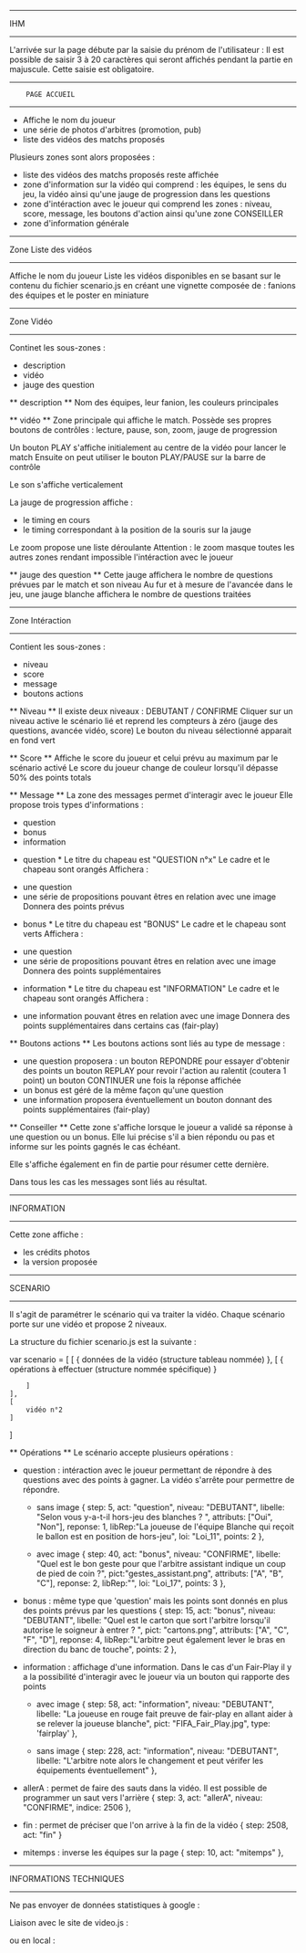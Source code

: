 ********************************
IHM
********************************

L'arrivée sur la page débute par la saisie du prénom de l'utilisateur :
Il est possible de saisir 3 à 20 caractères qui seront affichés pendant la partie en majuscule.
Cette saisie est obligatoire.

**************************************
        PAGE ACCUEIL
**************************************
- Affiche le nom du joueur
- une série de photos d'arbitres (promotion, pub)
- liste des vidéos des matchs proposés

Plusieurs zones sont alors proposées : 
- liste des vidéos des matchs proposés reste affichée
- zone d'information sur la vidéo qui comprend : les équipes, le sens du jeu, la vidéo ainsi qu'une jauge de progression dans les questions
- zone d'intéraction avec le joueur qui comprend les zones : niveau, score, message, les boutons d'action ainsi qu'une zone CONSEILLER
- zone d'information générale

********************************
Zone Liste des vidéos
********************************
Affiche le nom du joueur
Liste les vidéos disponibles en se basant sur le contenu du fichier scenario.js 
en créant une vignette composée de : fanions des équipes et le poster en miniature

********************************
Zone Vidéo
********************************
Continet les sous-zones :
- description
- vidéo
- jauge des question

** description **
Nom des équipes, leur fanion, les couleurs principales

** vidéo  **
Zone principale qui affiche le match.
Possède ses propres boutons de contrôles : lecture, pause, son, zoom, jauge de progression

Un bouton PLAY s'affiche initialement au centre de la vidéo pour lancer le match
Ensuite on peut utiliser le bouton PLAY/PAUSE sur la barre de contrôle

Le son s'affiche verticalement

La jauge de progression affiche :
- le timing en cours
- le timing correspondant à la position de la souris sur la jauge

Le zoom propose une liste déroulante
Attention : le zoom masque toutes les autres zones rendant impossible l'intéraction avec le joueur

**  jauge des question  **
Cette jauge affichera le nombre de questions prévues par le match et son niveau
Au fur et à mesure de l'avancée dans le jeu, une jauge blanche affichera le nombre de questions traitées

********************************
Zone Intéraction
********************************
Contient les sous-zones :
- niveau
- score
- message
- boutons actions

** Niveau **
Il existe deux niveaux : DEBUTANT / CONFIRME
Cliquer sur un niveau active le scénario lié et reprend les compteurs à zéro (jauge des questions, avancée vidéo, score)
Le bouton du niveau sélectionné apparait en fond vert

** Score **
Affiche le score du joueur et celui prévu au maximum par le scénario activé
Le score du joueur change de couleur lorsqu'il dépasse 50% des points totals

** Message **
La zone des messages permet d'interagir avec le joueur
Elle propose trois types d'informations :
- question
- bonus
- information

* question *
Le titre du chapeau est "QUESTION n°x"
Le cadre et le chapeau sont orangés
Affichera :
- une question
- une série de propositions pouvant êtres en relation avec une image
Donnera des points prévus

* bonus *
Le titre du chapeau est "BONUS"
Le cadre et le chapeau sont verts
Affichera :
- une question
- une série de propositions pouvant êtres en relation avec une image
Donnera des points supplémentaires

* information *
Le titre du chapeau est "INFORMATION"
Le cadre et le chapeau sont orangés
Affichera :
- une information pouvant êtres en relation avec une image
Donnera des points supplémentaires dans certains cas (fair-play)

** Boutons actions **
Les boutons actions sont liés au type de message :
- une question proposera : 
    un bouton REPONDRE pour essayer d'obtenir des points 
    un bouton REPLAY pour revoir l'action au ralentit (coutera 1 point)
    un bouton CONTINUER une fois la réponse affichée
- un bonus est géré de la même façon qu'une question
- une information proposera éventuellement un bouton donnant des points supplémentaires (fair-play)

** Conseiller **
Cette zone s'affiche lorsque le joueur a validé sa réponse à une question ou un bonus.
Elle lui précise s'il a bien répondu ou pas et informe sur les points gagnés le cas échéant.

Elle s'affiche également en fin de partie pour résumer cette dernière.

Dans tous les cas les messages sont liés au résultat.

********************************
INFORMATION
********************************
Cette zone affiche :
- les crédits photos
- la version proposée

********************************
SCENARIO
********************************

Il s'agit de paramétrer le scénario qui va traiter la vidéo.
Chaque scénario porte sur une vidéo et propose 2 niveaux.

La structure du fichier scenario.js est la suivante :

var scenario = [
    [
        { 
            données de la vidéo (structure tableau nommée)
        },
        [
            {
                opérations à effectuer (structure nommée spécifique)
            }

        ]
    ],
    [
        vidéo n°2
    ]
]

** Opérations **
Le scénario accepte plusieurs opérations :
- question : intéraction avec le joueur permettant de répondre à des questions avec des points à gagner. La vidéo s'arrête pour permettre de répondre.
    - sans image
    {
        step: 5,
        act: "question",
        niveau: "DEBUTANT",
        libelle: "Selon vous y-a-t-il hors-jeu des blanches ? ",
        attributs: ["Oui", "Non"],
        reponse: 1,
        libRep:"La joueuse de l'équipe Blanche qui reçoit le ballon est en position de hors-jeu",
        loi: "Loi_11",
        points: 2
    },

    - avec image
    {
        step: 40,
        act: "bonus",
        niveau: "CONFIRME",
        libelle: "Quel est le bon geste pour que l'arbitre assistant indique un coup de pied de coin ?",
        pict:"gestes_assistant.png",
        attributs: ["A", "B", "C"],
        reponse: 2,
        libRep:"",
        loi: "Loi_17",
        points: 3
    },

- bonus : même type que 'question' mais les points sont donnés en plus des points prévus par les questions
    {
        step: 15,
        act: "bonus",
        niveau: "DEBUTANT",
        libelle: "Quel est le carton que sort l'arbitre lorsqu'il autorise le soigneur à entrer ? ",
        pict: "cartons.png",
        attributs: ["A", "C", "F", "D"],
        reponse: 4,
        libRep:"L'arbitre peut également lever le bras en direction du banc de touche",
        points: 2
    },
- information : affichage d'une information. Dans le cas d'un Fair-Play il y a la possibilité d'interagir avec le joueur via un bouton qui rapporte des points
    - avec image
    {
        step: 58,
        act: "information",
        niveau: "DEBUTANT",
        libelle: "La joueuse en rouge fait preuve de fair-play en allant aider à se relever la joueuse blanche",
        pict: "FIFA_Fair_Play.jpg",
        type: 'fairplay'
    },

    - sans image
    {
    step: 228,
    act: "information",
    niveau: "DEBUTANT",
    libelle: "L'arbitre note alors le changement et peut vérifer les équipements éventuellement"
    },
- allerA : permet de faire des sauts dans la vidéo. Il est possible de programmer un saut vers l'arrière
    {
        step: 3,
        act: "allerA",
        niveau: "CONFIRME",
        indice: 2506
    },
- fin : permet de préciser que l'on arrive à la fin de la vidéo
    {
        step: 2508,
        act: "fin"
    }
- mitemps : inverse les équipes sur la page
    {
        step: 10,
        act: "mitemps"
    },

********************************
INFORMATIONS TECHNIQUES
********************************
Ne pas envoyer de données statistiques à google :
<script>window.HELP_IMPROVE_VIDEOJS = false;</script>

Liaison avec le site de video.js :
<link href="http://vjs.zencdn.net/7.0/video-js.min.css" rel="stylesheet">
<script src="http://vjs.zencdn.net/7.0/video.min.js"></script>

ou en local :
